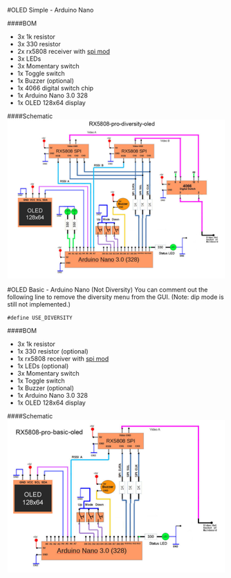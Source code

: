 #OLED Simple - Arduino Nano

####BOM
- 3x 1k resistor
- 3x 330 resistor
- 2x rx5808 receiver with [spi mod](rx5808-spi-mod.md)
- 3x LEDs
- 3x Momentary switch
- 1x Toggle switch
- 1x Buzzer (optional)
- 1x 4066 digital switch chip
- 1x Arduino Nano 3.0 328
- 1x OLED 128x64 display

####Schematic
![alt text](img/rx5808-pro-diversity-schematic-simple-oled.jpg)

#OLED Basic - Arduino Nano (Not Diversity)
You can comment out the following line to remove the diversity menu from the GUI. (Note: dip mode is still not implemented.)
```
#define USE_DIVERSITY
```

####BOM
- 3x 1k resistor
- 1x 330 resistor (optional)
- 1x rx5808 receiver with [spi mod](rx5808-spi-mod.md)
- 1x LEDs (optional)
- 3x Momentary switch
- 1x Toggle switch
- 1x Buzzer (optional)
- 1x Arduino Nano 3.0 328
- 1x OLED 128x64 display

####Schematic
![alt text](img/rx5808-pro-original-schematic-oled.jpg)
